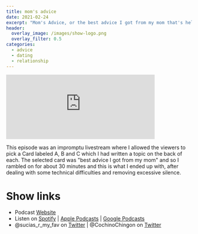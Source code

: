 ```yaml
---
title: mom's advice
date: 2021-02-24
excerpt: "Mom's Advice, or the best advice I got from my mom that's helped me for a few decades."
header:
  overlay_image: /images/show-logo.png
  overlay_filter: 0.5
categories:
  - advice
  - dating
  - relationship
---
```


<iframe src="https://open.spotify.com/embed-podcast/episode/0V8SKWokk8xzkIXa83jEiY" width="80%" height="175" frameborder="0" allowtransparency="true" allow="encrypted-media"></iframe>


This episode was an impromptu livestream where I allowed the viewers to pick a Card labeled A, B and C which I had written a topic on the back of each. The selected card was "best advice I got from my mom" and so I rambled on for about 30 minutes and this is what I ended up with, after dealing with some technical difficulties and removing excessive silence.

# Show links

* Podcast [Website](https://sucias.xyz)<a href='https://sucias.xyz'><i class='fas fa-link'></i></a>
* Listen on [Spotify](https://open.spotify.com/show/3XjoipCU3QzeIaQAAQpBdW)<a href='https://open.spotify.com/show/3XjoipCU3QzeIaQAAQpBdW'><i class='fab fa-spotify'></i></a> | [Apple Podcasts](https://podcasts.apple.com/us/podcast/sucias-are-my-favorite/id1548173787)<i class='fas fa-podcast'></i> | [Google Podcasts](https://podcasts.google.com/feed/aHR0cHM6Ly9hbmNob3IuZm0vcy80MjI0YzYzYy9wb2RjYXN0L3Jzcw)<a href='https://podcasts.google.com/feed/aHR0cHM6Ly9hbmNob3IuZm0vcy80MjI0YzYzYy9wb2RjYXN0L3Jzcw'><i class='fab fa-google-play'></i></a>
* @sucias_r_my_fav on [Twitter](https://twitter.com/sucias_r_my_fav)<a href='https://twitter.com/sucias_r_my_fav'><i class='fab fa-twitter'></i></a> | @CochinoChingon on [Twitter](https://twitter.com/cochinochingon)<a href='https://twitter.com/cochinochingon'><i class='fab fa-twitter'></i></a>
